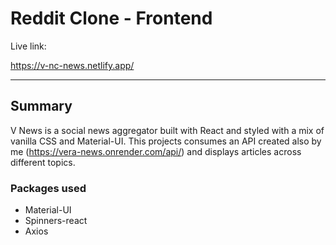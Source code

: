 # Reddit Clone - Frontend

Live link:

https://v-nc-news.netlify.app/

---
## Summary

V News is a social news aggregator built with React and styled with a mix of vanilla CSS and Material-UI. This projects consumes an API created also by me (https://vera-news.onrender.com/api/) and displays articles across different topics.

### Packages used

- Material-UI
- Spinners-react
- Axios
